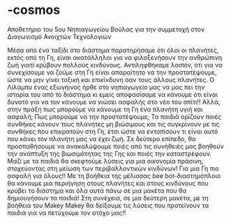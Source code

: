 # -cosmos
Αποθετήριο του 5ου Νηπιαγωγείου Βούλας για την συμμετοχή στον Διαγωνισμό Ανοιχτών Τεχνολογιών

Μέσα από ένα ταξίδι στο διάστημα παρατηρήσαμε ότι όλοι οι πλανήτες, εκτός από τη Γη, είναι ακατάλληλοι για να φιλοξενήσουν την ανθρώπινη ζωή γιατί κρύβουν πολλούς κινδύνους. Αντιληφθήκαμε λοιπόν, ότι για να συνεχίσουμε να ζούμε στη Γη είναι απαραίτητο να την προστατέψουμε, ώστε να μην γίνει τοξική και επικίνδυνη σαν τους άλλους πλανήτες. Ο Λίλαμπυ ένας εξωγήινος ήρθε στο νηπιαγωγείο μας να μας πει την ιστορία του από το διάστημα κι εμείς αποφασίσαμε να κάνουμε ότι είναι δυνατό για να τον κάνουμε να νιώσει ασφαλής στο νέο του σπίτι!! Αλλά, στην πράξη πως μπορούμε να κάνουμε τη Γη ένα πλανήτη υγιή και ασφαλή; Πως μπορούμε να την προστατέψουμε; Τα παιδιά ορίζουν ποιές συνθήκες κάνουν τους πλανήτες μη βιώσιμους και τις συγκρίνουν με τις συνθήκες που επικρατούν στη Γη, έτσι ώστε να εντοπίσουν τι είναι αυτό που κάνει τον πλανήτη μας να έχει ζωή. Σε δεύτερο επίπεδο, θα προσπαθήσουμε να ανακαλύψουμε ποιές από τις συνήθειές μας βοηθούν την ανάπτυξη της βιωσιμότητας της Γης και ποιές την καταστρέφουν. Μαζί με τα παιδιά θα σκεφτούμε λύσεις για μια οικονομία πράσινη, στοχεύοντας στη μείωση των περιβαλλοντικών κινδύνων! Για μια Γη πιο ασφαλή για όλους!! Με τη βοήθεια της μέλισσας bee bot-διαστημόπλοιο θα κανουμε μια περιήγηση στους πλανήτες και στους κινδύνους που κρύβει το διάστημα και όλα αυτά πάνω σε μια μακέτα που θα δημιουγήσουν τα παιδιά! Στη συνέχεια, σε μια δεύτερη μακέτα, με τη βοήθεια του Makey Makey θα δείξουμε τις λύσεις που προτείνουν τα παιδιά για να πετύχουμε τον στόχο μας!!
